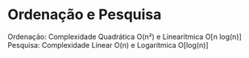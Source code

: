 # Ordenação e Pesquisa

Ordenação: Complexidade Quadrática O(n²) e Linearítmica O[n log(n)]
Pesquisa: Complexidade Linear O(n) e Logarítmica O[log(n)]
